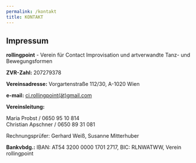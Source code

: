 ```yaml
---
permalink: /kontakt
title: KONTAKT
---
```

## Impressum

**rollingpoint** - Verein für Contact Improvisation und artverwandte Tanz- und Bewegungsformen

**ZVR-Zahl:** 207279378

**Vereinsadresse:** Vorgartenstraße 112/30, A-1020 Wien

**e-mail:** [ci.rollingpoint(ät)gmail.com](mailto:ci.rollingpoint@gmail.com)

**Vereinsleitung:**

Maria Probst / 0650 95 10 814\
Christian Apschner / 0650 89 31 081

Rechnungsprüfer: Gerhard Weiß, Susanne Mitterhuber

**Bankvbdg.:** IBAN: AT54 3200 0000 1701 2717, BIC: RLNWATWW, Verein rollingpoint
